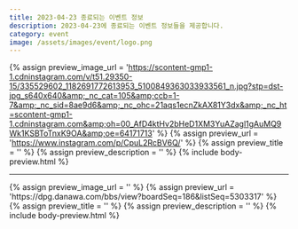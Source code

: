 ```yaml
---
title: 2023-04-23 종료되는 이벤트 정보
description: 2023-04-23에 종료되는 이벤트 정보들을 제공합니다.
category: event
image: /assets/images/event/logo.png
---
```

{% assign preview_image_url = 'https://scontent-gmp1-1.cdninstagram.com/v/t51.29350-15/335529602_1182691772613953_5100849363033933561_n.jpg?stp=dst-jpg_s640x640&amp;_nc_cat=105&amp;ccb=1-7&amp;_nc_sid=8ae9d6&amp;_nc_ohc=21aqs1ecnZkAX81Y3dx&amp;_nc_ht=scontent-gmp1-1.cdninstagram.com&amp;oh=00_AfD4ktHv2bHeD1XM3YuAZagl1gAuMQ9Wk1KSBToTnxK9OA&amp;oe=64171713' %}
{% assign preview_url = 'https://www.instagram.com/p/CpuL2RcBV6Q/' %}
{% assign preview_title = '' %}
{% assign preview_description = '' %}
{% include body-preview.html %}
<hr>{% assign preview_image_url = '' %}
{% assign preview_url = 'https://dpg.danawa.com/bbs/view?boardSeq=186&listSeq=5303317' %}
{% assign preview_title = '' %}
{% assign preview_description = '' %}
{% include body-preview.html %}
